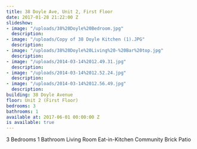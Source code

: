 ```yaml
---
title: 38 Doyle Ave, Unit 2, First Floor
date: 2017-01-28 21:22:00 Z
slideshow:
- image: "/uploads/38%20Doyle%20Bedroom.jpg"
  description:
- image: "/uploads/Copy of 38 Doyle Kitchen (1).JPG"
  description:
- image: "/uploads/38%20Doyle%20Living%20-%20Bar%20top.jpg"
  description:
- image: "/uploads/2014-03-14%2012.49.31.jpg"
  description:
- image: "/uploads/2014-03-14%2012.52.24.jpg"
  description:
- image: "/uploads/2014-03-14%2012.56.49.jpg"
  description:
building: 38 Doyle Avenue
floor: Unit 2 (First Floor)
bedrooms: 3
bathrooms: 1
available at: 2017-06-01 00:00:00 Z
is available: true
---
```


3 Bedrooms
1 Bathroom
Living Room
Eat-in-Kitchen
Community Brick Patio
